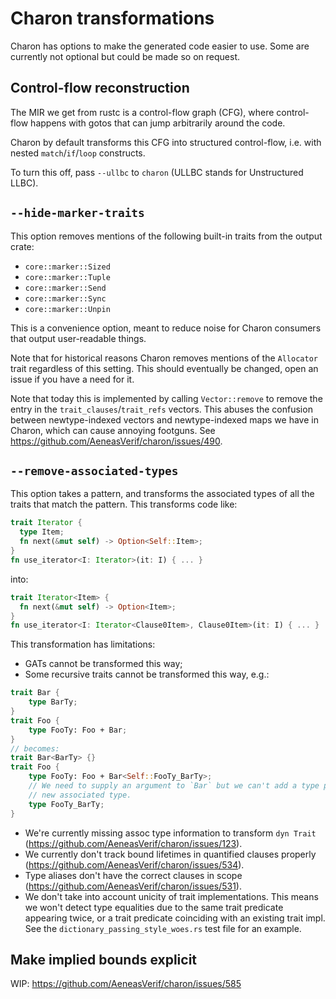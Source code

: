 # Charon transformations

Charon has options to make the generated code easier to use. Some are currently not optional but
could be made so on request.

## Control-flow reconstruction

The MIR we get from rustc is a control-flow graph (CFG), where control-flow happens with gotos that
can jump arbitrarily around the code.

Charon by default transforms this CFG into structured control-flow, i.e. with nested
`match`/`if`/`loop` constructs.

To turn this off, pass `--ullbc` to `charon` (ULLBC stands for Unstructured LLBC).

## `--hide-marker-traits`

This option removes mentions of the following built-in traits from the output crate:
- `core::marker::Sized`
- `core::marker::Tuple`
- `core::marker::Send`
- `core::marker::Sync`
- `core::marker::Unpin`

This is a convenience option, meant to reduce noise for Charon consumers that output user-readable
things.

Note that for historical reasons Charon removes mentions of the `Allocator` trait regardless of this
setting. This should eventually be changed, open an issue if you have a need for it.

Note that today this is implemented by calling `Vector::remove` to remove the entry in the
`trait_clauses`/`trait_refs` vectors. This abuses the confusion between newtype-indexed vectors and
newtype-indexed maps we have in Charon, which can cause annoying footguns. See
https://github.com/AeneasVerif/charon/issues/490.

## `--remove-associated-types`

This option takes a pattern, and transforms the associated types of all the traits that match the
pattern. This transforms code like:
```rust
trait Iterator {
  type Item;
  fn next(&mut self) -> Option<Self::Item>;
}
fn use_iterator<I: Iterator>(it: I) { ... }
```
into:
```rust
trait Iterator<Item> {
  fn next(&mut self) -> Option<Item>;
}
fn use_iterator<I: Iterator<Clause0Item>, Clause0Item>(it: I) { ... }
```

This transformation has limitations:
- GATs cannot be transformed this way;
- Some recursive traits cannot be transformed this way, e.g.:
```rust
trait Bar {
    type BarTy;
}
trait Foo {
    type FooTy: Foo + Bar;
}
// becomes:
trait Bar<BarTy> {}
trait Foo {
    type FooTy: Foo + Bar<Self::FooTy_BarTy>;
    // We need to supply an argument to `Bar` but we can't add a type parameter, so we add a
    // new associated type.
    type FooTy_BarTy;
}
```
- We're currently missing assoc type information to transform `dyn Trait` (https://github.com/AeneasVerif/charon/issues/123).
- We currently don't track bound lifetimes in quantified clauses properly (https://github.com/AeneasVerif/charon/issues/534).
- Type aliases don't have the correct clauses in scope (https://github.com/AeneasVerif/charon/issues/531).
- We don't take into account unicity of trait implementations. This means we won't detect type
  equalities due to the same trait predicate appearing twice, or a trait predicate coinciding with
  an existing trait impl. See the `dictionary_passing_style_woes.rs` test file for an example.

## Make implied bounds explicit

WIP: https://github.com/AeneasVerif/charon/issues/585
